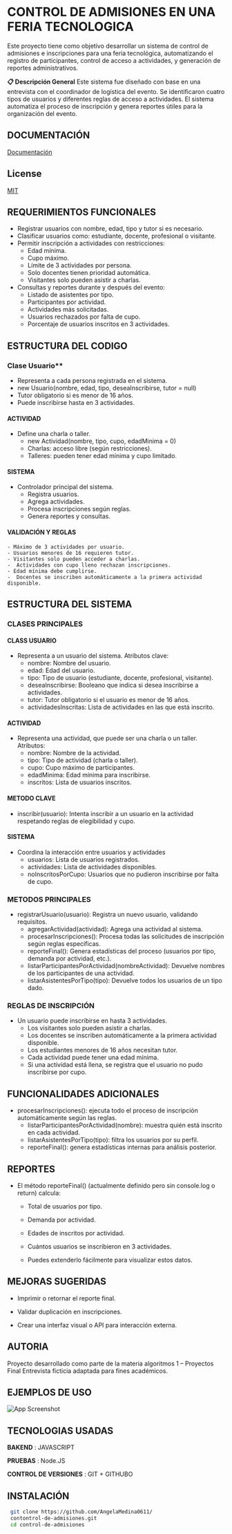 
# CONTROL DE ADMISIONES EN UNA FERIA TECNOLOGICA 

Este proyecto tiene como objetivo desarrollar un sistema de control de admisiones e inscripciones para una feria tecnológica, automatizando el registro de participantes, control de acceso a actividades, y generación de reportes administrativos.

**📋 Descripción General**
Este sistema fue diseñado con base en una entrevista con el coordinador de logística del evento. Se identificaron cuatro tipos de usuarios y diferentes reglas de acceso a actividades. El sistema automatiza el proceso de inscripción y genera reportes útiles para la organización del evento.





## DOCUMENTACIÓN 

[Documentación](https://https://word.cloud.microsoft/open/onedrive/?docId=2EFC5EC94D1A9CE9%21sfc657f19f98147ee8d503457dc91a8d7&driveId=2EFC5EC94D1A9CE9)


## License

[MIT](https://choosealicense.com/licenses/mit/)


## REQUERIMIENTOS FUNCIONALES 

- Registrar usuarios con nombre, edad, tipo y tutor si es necesario. 
- Clasificar usuarios como: estudiante, docente, profesional o visitante. 
- Permitir inscripción a actividades con restricciones:
    - Edad mínima. 
    -  Cupo máximo.
    - Límite de 3 actividades por persona.
    - Solo docentes tienen prioridad automática.
    - Visitantes solo pueden asistir a charlas.
- Consultas y reportes durante y después del evento:
    - Listado de asistentes por tipo.
    - Participantes por actividad.
    - Actividades más solicitadas.
    - Usuarios rechazados por falta de cupo.
    - Porcentaje de usuarios inscritos en 3 actividades. 
## ESTRUCTURA DEL CODIGO
### Clase Usuario**
- Representa a cada persona registrada en el sistema.
- new Usuario(nombre, edad, tipo, deseaInscribirse, tutor = null)
- Tutor obligatorio si es menor de 16 años. 
- Puede inscribirse hasta en 3 actividades.
#### ACTIVIDAD 
- Define una charla o taller. 
    - new Actividad(nombre, tipo, cupo, edadMinima = 0) 
    - Charlas: acceso libre (según restricciones). 
    - Talleres: pueden tener edad mínima y cupo limitado.
#### SISTEMA
- Controlador principal del sistema.
    - Registra usuarios. 
    - Agrega actividades. 
    - Procesa inscripciones según reglas. 
    - Genera reportes y consultas.
 #### VALIDACIÓN Y REGLAS
    - Máximo de 3 actividades por usuario. 
    - Usuarios menores de 16 requieren tutor. 
    - Visitantes solo pueden acceder a charlas.
    - ️ Actividades con cupo lleno rechazan inscripciones.
    - Edad mínima debe cumplirse.
    -  Docentes se inscriben automáticamente a la primera actividad disponible.
## ESTRUCTURA DEL SISTEMA
### CLASES PRINCIPALES
#### CLASS USUARIO
 - Representa a un usuario del sistema. Atributos clave:
    - nombre: Nombre del usuario. 
    - edad: Edad del usuario. 
    - tipo: Tipo de usuario (estudiante, docente, profesional, visitante). 
    - deseaInscribirse: Booleano que indica si desea inscribirse a actividades.   
    - tutor: Tutor obligatorio si el usuario es menor de 16 años. 
    - actividadesInscritas: Lista de actividades en las que está inscrito.
#### ACTIVIDAD
- Representa una actividad, que puede ser una charla o un taller. Atributos:
    -  nombre: Nombre de la actividad.
    -  tipo: Tipo de actividad (charla o taller).
    -  cupo: Cupo máximo de participantes.
     -  edadMinima: Edad mínima para inscribirse.
    -  inscritos: Lista de usuarios inscritos.
#### METODO CLAVE
- inscribir(usuario): Intenta inscribir a un usuario en la actividad respetando reglas de elegibilidad y cupo.
#### SISTEMA
- Coordina la interacción entre usuarios y actividades
    - usuarios: Lista de usuarios registrados.
    - actividades: Lista de actividades disponibles.
    - noInscritosPorCupo: Usuarios que no pudieron inscribirse por falta de cupo.
### METODOS PRINCIPALES
- registrarUsuario(usuario): Registra un nuevo usuario, validando requisitos.
    - agregarActividad(actividad): Agrega una actividad al sistema.
    - procesarInscripciones(): Procesa todas las solicitudes de inscripción según reglas específicas.
    - reporteFinal(): Genera estadísticas del proceso (usuarios por tipo, demanda por actividad, etc.).
    - listarParticipantesPorActividad(nombreActividad): Devuelve nombres de los participantes de una actividad.
    - listarAsistentesPorTipo(tipo): Devuelve todos los usuarios de un tipo dado.
### REGLAS DE INSCRIPCIÓN
- Un usuario puede inscribirse en hasta 3 actividades.
    - Los visitantes solo pueden asistir a charlas.
    - Los docentes se inscriben automáticamente a la primera actividad disponible.
    - Los estudiantes menores de 16 años necesitan tutor.
    - Cada actividad puede tener una edad mínima.
     - Si una actividad está llena, se registra que el usuario no pudo inscribirse por cupo.
## FUNCIONALIDADES ADICIONALES
- procesarInscripciones(): ejecuta todo el proceso de inscripción automáticamente según las reglas.
    - listarParticipantesPorActividad(nombre): muestra quién está inscrito en cada actividad.
    - listarAsistentesPorTipo(tipo): filtra los usuarios por su perfil.
    - reporteFinal(): genera estadísticas internas para análisis posterior.
## REPORTES  
- El método reporteFinal() (actualmente     definido pero sin console.log o return) calcula:

    - Total de usuarios por tipo. 

    - Demanda por actividad. 
    - Edades de inscritos por actividad. 
    - Cuántos usuarios se inscribieron en       3  actividades. 

    - Puedes extenderlo fácilmente para visualizar estos datos.
## MEJORAS SUGERIDAS 

- Imprimir o retornar el reporte final. 

- Validar duplicación en inscripciones. 

- Crear una interfaz visual o API para interacción externa. 
## AUTORIA  
Proyecto desarrollado como parte de la materia algoritmos 1 – Proyectos Final 
 Entrevista ficticia adaptada para fines académicos. 




## EJEMPLOS DE USO 

![App Screenshot](https://via.placeholder.com/468x300?text=App+Screenshot+Here)



## TECNOLOGIAS USADAS

**BAKEND** : JAVASCRIPT

**PRUEBAS** :  Node.JS

**CONTROL DE VERSIONES**  : GIT + GITHUBO


## INSTALACIÓN

```bash
 git clone https://github.com/AngelaMedina0611/
 contontrol-de-admisiones.git 
 cd control-de-admisiones


    